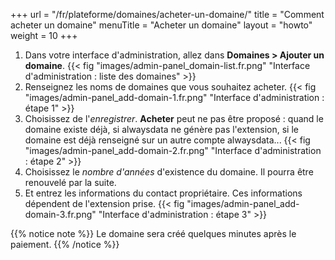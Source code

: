 +++
url = "/fr/plateforme/domaines/acheter-un-domaine/"
title = "Comment acheter un domaine"
menuTitle = "Acheter un domaine"
layout = "howto"
weight = 10
+++

1. Dans votre interface d'administration, allez dans **Domaines > Ajouter un domaine**.
{{< fig "images/admin-panel_domain-list.fr.png" "Interface d'administration : liste des domaines" >}}
2. Renseignez les noms de domaines que vous souhaitez acheter.
{{< fig "images/admin-panel_add-domain-1.fr.png" "Interface d'administration : étape 1" >}}
3. Choisissez de l'_enregistrer_. **Acheter** peut ne pas être proposé : quand le domaine existe déjà, si alwaysdata ne génère pas l'extension, si le domaine est déjà renseigné sur un autre compte alwaysdata...
{{< fig "images/admin-panel_add-domain-2.fr.png" "Interface d'administration : étape 2" >}}
4. Choisissez le _nombre d'années_ d'existence du domaine. Il pourra être renouvelé par la suite.
5. Et entrez les informations du contact propriétaire. Ces informations dépendent de l'extension prise.
{{< fig "images/admin-panel_add-domain-3.fr.png" "Interface d'administration : étape 3" >}}

{{% notice note %}}
Le domaine sera créé quelques minutes après le paiement.
{{% /notice %}}
